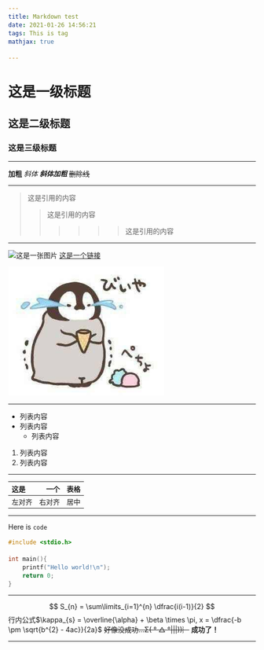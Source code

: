 ```yaml
---
title: Markdown test
date: 2021-01-26 14:56:21
tags: This is tag
mathjax: true

---
```

# 这是一级标题
## 这是二级标题
### 这是三级标题

<!--more -->

---
**加粗**
*斜体*
***斜体加粗***
~~删除线~~

---
>这是引用的内容
>>这是引用的内容
>>>>>>这是引用的内容

---
![这是一张图片](https://gimg2.baidu.com/image_search/src=http%3A%2F%2Fc-ssl.duitang.com%2Fuploads%2Fitem%2F201709%2F13%2F20170913224334_BNTZG.thumb.400_0.jpeg&refer=http%3A%2F%2Fc-ssl.duitang.com&app=2002&size=f9999,10000&q=a80&n=0&g=0n&fmt=jpeg?sec=1615734130&t=6ff751ad338c71d43fdc49f9a178a53c "This is a picture!")
[这是一个链接](https://github.com/songtianhui/songtianhui.github.io "github repository")

![这也是一张图片](Markdown-test/avatar.gif "This is also a picture!")

---
- 列表内容
- 列表内容
   + 列表内容

1. 列表内容
2. 列表内容

---
|这是|一个|表格|
|:-|-:|:-:|
|左对齐|右对齐|居中|
---

Here is `code`

``` cpp
#include <stdio.h>

int main(){
	printf("Hello world!\n");
	return 0;
}
```


---
$$ S_{n} = \sum\limits_{i=1}^{n} \dfrac{i(i-1)}{2} $$
行内公式$\kappa_{s} = \overline{\alpha} + \beta \times \pi, x = \dfrac{-b \pm \sqrt{b^{2} - 4ac}}{2a}$
~~好像没成功...Σ( ° △ °|||))︴~~
**成功了！**

---

